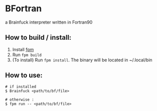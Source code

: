 # BFortran

a Brainfuck interpreter written in Fortran90

## How to build / install:

1. Install [fpm](https://fpm.fortran-lang.org/)
2. Run `fpm build`
3. (To install) Run `fpm install`. The binary will be located in ~/.local/bin

## How to use:

```console
# if installed
$ Brainfuck <path/to/bf/file>

# otherwise :
$ fpm run -- <path/to/bf/file>
```
